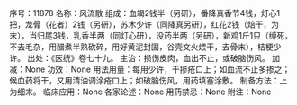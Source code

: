 序号：11878
名称：风流散
组成：血竭2钱半（另研），番降真香节4钱，灯心1把，龙骨（花者）2钱（另研），苏木少许（同降真另研），红花2钱（焙干，为末），当归尾3钱，乳香半两（同灯心研），没药半两（另研），新鸡1斤1只（缚死，不去毛杂，用醋煮半熟砍碎，用好黄泥封固，谷壳文火煨干，去骨末），桔梗少许。
出处：《医统》卷七十九。
主治：损伤皮肉，血出不止，或破脑伤风。
加减：None
功效：None
用法用量：每用少许，干掺疮口上；如血流不止多掺之；候血药将干，又用清油调涂疮口上；如破脑伤风，用药填塞涂敷。
制备方法：上为细末。
临床应用：None
各家论述：None
用药禁忌：None
附注：None
